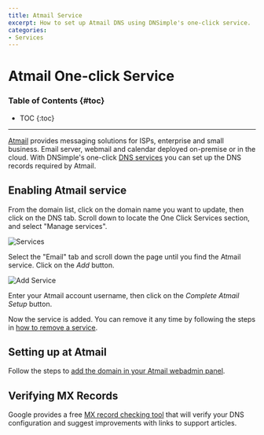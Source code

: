 ```yaml
---
title: Atmail Service
excerpt: How to set up Atmail DNS using DNSimple's one-click service.
categories:
- Services
---
```


# Atmail One-click Service

### Table of Contents {#toc}

* TOC
{:toc}

---

[Atmail](http://atmail.com/) provides messaging solutions for ISPs, enterprise and small business. Email server, webmail and calendar deployed on-premise or in the cloud. With DNSimple's one-click [DNS services](/categories/services/) you can set up the DNS records required by Atmail.


## Enabling Atmail service

From the domain list, click on the domain name you want to update, then click on the DNS tab. Scroll down to locate the One Click Services section, and select "Manage services".

![Services](/files/services-dns-page-add.png)

Select the "Email" tab and scroll down the page until you find the Atmail service. Click on the *Add* button.

![Add Service](/files/services-atmail.png)

Enter your Atmail account username, then click on the *Complete Atmail Setup* button.

Now the service is added. You can remove it any time by following the steps in [how to remove a service](/articles/services/#removing-services).


## Setting up at Atmail

Follow the steps to [add the domain in your Atmail webadmin panel](https://help.atmail.com/hc/en-us/articles/115003882667-adding-domains).

## Verifying MX Records

Google provides a free [MX record checking tool](https://toolbox.googleapps.com/apps/checkmx) that will verify your DNS configuration and suggest improvements with links to support articles.
